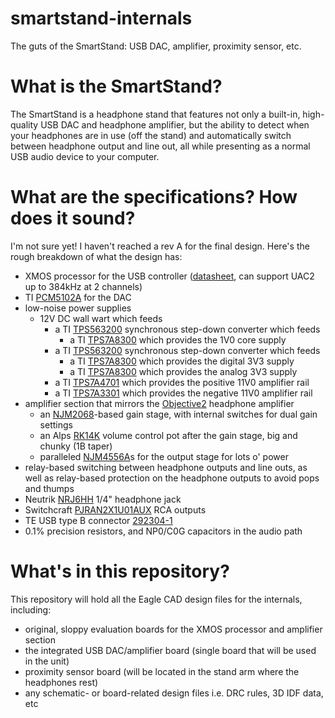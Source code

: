 # smartstand-internals
The guts of the SmartStand: USB DAC, amplifier, proximity sensor, etc.

# What is the SmartStand?

The SmartStand is a headphone stand that features not only a built-in, high-quality USB DAC and headphone amplifier, but the ability to detect when your headphones are in use (off the stand) and automatically switch between headphone output and line out, all while presenting as a normal USB audio device to your computer.

# What are the specifications?  How does it sound?

I'm not sure yet!  I haven't reached a rev A for the final design.  Here's the rough breakdown of what the design has:

- XMOS processor for the USB controller ([datasheet](https://www.xmos.com/download/private/XUF208-256-TQ64-Datasheet%281.10%29.pdf), can support UAC2 up to 384kHz at 2 channels)
- TI [PCM5102A](http://www.ti.com/lit/ds/symlink/pcm5102a.pdf) for the DAC
- low-noise power supplies
    - 12V DC wall wart which feeds
        - a TI [TPS563200](http://www.ti.com/lit/ds/symlink/tps563200.pdf) synchronous step-down converter which feeds
            - a TI [TPS7A8300](http://www.ti.com/lit/ds/symlink/tps7a8300.pdf) which provides the 1V0 core supply
        - a TI [TPS563200](http://www.ti.com/lit/ds/symlink/tps563200.pdf) synchronous step-down converter which feeds
            - a TI [TPS7A8300](http://www.ti.com/lit/ds/symlink/tps7a8300.pdf) which provides the digital 3V3 supply
            - a TI [TPS7A8300](http://www.ti.com/lit/ds/symlink/tps7a8300.pdf) which provides the analog 3V3 supply
        - a TI [TPS7A4701](http://www.ti.com/lit/ds/symlink/tps7a47.pdf) which provides the positive 11V0 amplifier rail
        - a TI [TPS7A3301](http://www.ti.com/lit/ds/symlink/tps7a33.pdf) which provides the negative 11V0 amplifier rail
- amplifier section that mirrors the [Objective2](http://nwavguy.blogspot.com/2011/07/o2-headphone-amp.html) headphone amplifier
    - an [NJM2068](http://www.njr.com/semicon/PDF/NJM2068_E.pdf)-based gain stage, with internal switches for dual gain settings
    - an Alps [RK14K](http://www.alps.com/prod/info/E/HTML/Potentiometer/RotaryPotentiometers/RK14K12/RK14K1240A4S.html) volume control pot after the gain stage, big and chunky (1B taper)
    - paralleled [NJM4556A](http://www.njr.com/semicon/PDF/NJM4556A_E.pdf)s for the output stage for lots o' power
- relay-based switching between headphone outputs and line outs, as well as relay-based protection on the headphone outputs to avoid pops and thumps
- Neutrik [NRJ6HH](http://www.neutrik.com/en/audio/plugs-and-jacks/slim-jacks/nrj6hh) 1/4" headphone jack
- Switchcraft [PJRAN2X1U01AUX](http://www.switchcraft.com/Drawings/pjran2x1u__x_series_cd.pdf) RCA outputs
- TE USB type B connector [292304-1](http://www.te.com/usa-en/product-292304-1.html)
- 0.1% precision resistors, and NP0/C0G capacitors in the audio path

# What's in this repository?

This repository will hold all the Eagle CAD design files for the internals, including:

- original, sloppy evaluation boards for the XMOS processor and amplifier section
- the integrated USB DAC/amplifier board (single board that will be used in the unit)
- proximity sensor board (will be located in the stand arm where the headphones rest)
- any schematic- or board-related design files i.e. DRC rules, 3D IDF data, etc
